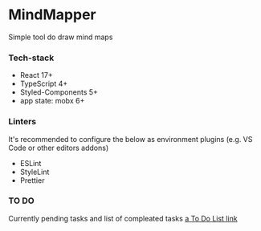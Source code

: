 # MindMapper
Simple tool do draw mind maps

### Tech-stack
- React 17+
- TypeScript 4+
- Styled-Components 5+
- app state: mobx 6+

### Linters
It's recommended to configure the below as environment plugins (e.g. VS Code or other editors addons)
- ESLint
- StyleLint
- Prettier

### TO DO
Currently pending tasks and list of compleated tasks
[a To Do List link](documentation/todo.md)
